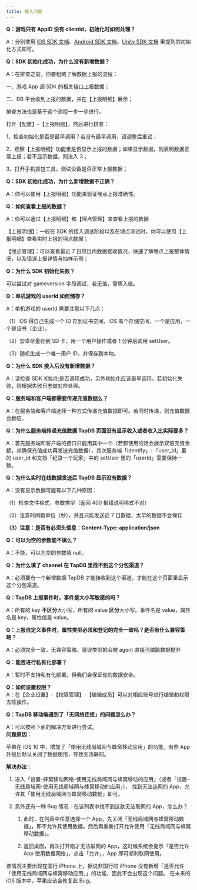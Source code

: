 ```yaml
---
title: 接入问题
---
```


**Q：游戏只有 AppID 没有 clientid，初始化时如何处理？**

A：分别使用 [iOS SDK 文档](/03-sdk/03-iOSsdk.md "_blank")、[Android SDK 文档](/03-sdk/04-Androidsdk.md "_blank")、[Unity SDK 文档](/03-sdk/05-unity.md "_blank") 里提到的初始化方式即可。


**Q：SDK 初始化成功，为什么没有新增数据？**

A：在排查之前，你要粗略了解数据上报的流程：

一、游戏 App 调 SDK 的相关接口上报数据；

二、DB 平台收到上报的数据，并在【上报明细】展示；

排查方法也是基于这个流程一步一步进行。

打开【配置】-【上报明细】，然后进行排查：

1、检查初始化是否是最早调用？若没有最早调用，请调整后重试；

2、观察【上报明细】功能里是否显示上报的数据；如果显示数据，则表明数据正常上报；若不显示数据，则进入 3；

3、打开手机抓包工具，测试设备是否正常上报数据；



**Q：SDK 初始化成功，为什么新增数据不正确？**

A：你可以使用【上报明细】功能来验证埋点上报准确性。



**Q：如何查看上报的数据？**

A：你可以通过【上报明细】和【埋点管理】来查看上报的数据

【上报明细】：一般在 SDK 的接入调试阶段以及在埋点测试时，你可以使用【上报明细】查看实时上报的埋点数据；

【埋点管理】：可以查看最近 7 日项目内数据接收情况，快速了解埋点上报整体情况，以及错误上报详情与抽样示例；


**Q：为什么 SDK 初始化失败？**

可以尝试对 gameversion 字段调试，若无值，需填入值。



**Q：单机游戏的 userId 如何储存？**

A：单机游戏的 userId 需要注意以下几点：

（1）iOS 得自己生成一个 ID 存到证书空间，iOS 有个存储空间，一个是应用，一个是证书（企业）。

（2）安卓尽量存到 SD 卡，用一个用户操作或者 1 分钟后调用 setUser。

（3）随机生成一个唯一用户 ID，并保存到本地。

**Q：为什么 SDK 接入后没有新增数据？**

A：请检查 SDK 初始化是否调用成功，另外初始化应该最早调用。若初始化失败，则根据失败日志做对应处理。

**Q：服务端和客户端都需要传递充值数据么？**

A：在服务端和客户端选择一种方式传递充值数据即可。若同时传递，则充值数据会翻倍。

**Q：为什么服务端传递充值数据 TapDB 页面没有显示收入或者收入比实际要多？**

A：首先服务端和客户端的接口只能用其中一个（若都使用的话会展示双倍充值金额，并确保充值成功再发送充值数据），其次服务端「identify」: 「user_id」里的 user_id 和文档「纪录一个玩家」中的 setUser 里的「userId」需要保持一致。

**Q：为什么实时在线数据发送后 TapDB 显示没有数据？**

A：没有显示数据可能有以下几种原因：

（1）检查文件格式，参数类型（返回 400 报错说明格式不对）

（2）注意时间戳单位（秒），并且只能发送近 7 日数据，太早的数据不会保存

**（3）注意：是否有必须头信息：Content-Type: application/json**

**Q：可以为空的参数能不填么？**

A：不能，可以为空的参数填 null。

**Q：为什么填了 channel 在 TapDB 里找不到这个分包渠道？**

A：必须要有一个新增数据 TapDB 才能接收到这个渠道，才能在这个页面里显示这个分包渠道。

**Q：TapDB 上报事件时，事件是大小写敏感的吗？**

A：所有的 key **不区分**大小写，所有的 value **区分**大小写。事件名是 value，属性名是 key，属性值是 value。

**Q：上报自定义事件时，属性类型必须和登记的完全一致吗？是否有什么兼容策略？**

A：必须完全一致，无兼容策略。错误类型的会被 agent 直接当做脏数据抛弃

**Q：能否进行私有化部署？**

A：暂时不支持私有化部署。但我们会保证你的数据安全。

**Q：如何设置权限？**<br/>
A：在【企业设置】-【权限管理】-【编辑成员】可以对相应账号进行编辑和权限去除操作。

**Q：TapDB 移动端遇到了「无网络连接」的问题怎么办？**

A：可以按照下面的解决方案进行尝试。<br/>
**问题原因**：

苹果在 iOS 10 中，增加了「使用无线局域网与蜂窝移动应用」的功能。有些 App 升级后默认关闭了数据使用，导致无法联网。

**解决办法**：

1. 进入「设置-蜂窝移动网络-使用无线局域网与蜂窝移动的应用」（或者「设置-无线局域网-使用无线局域网与蜂窝移动的应用」），
   找到无法连网的 App，允许其「使用无线局域网与蜂窝移动数据」即可。

2. 另外还有一种 Bug 情况：在该列表中找不到这款无法联网的 App，怎么办？

   1. 此时，在列表中任意选择一个 App，先关闭「无线局域网与蜂窝移动数据」，即不允许其使用数据。然后再重新打开允许使用「无线局域网与蜂窝移动数据」。

   2. 返回桌面，再次打开刚才无法联网的 App，这时候系统会提示「是否允许 App 使用数据网络」，点击「允许」，App 即可顺利联网使用。

该情况主要出现在国行 iPhone 上，据说非国行的 iPhone 没有新增「是否允许「使用无线局域网与蜂窝移动应用」」的功能，因此不会出现这个问题。
在未来的 iOS 版本中，苹果应该会修复此 Bug。
